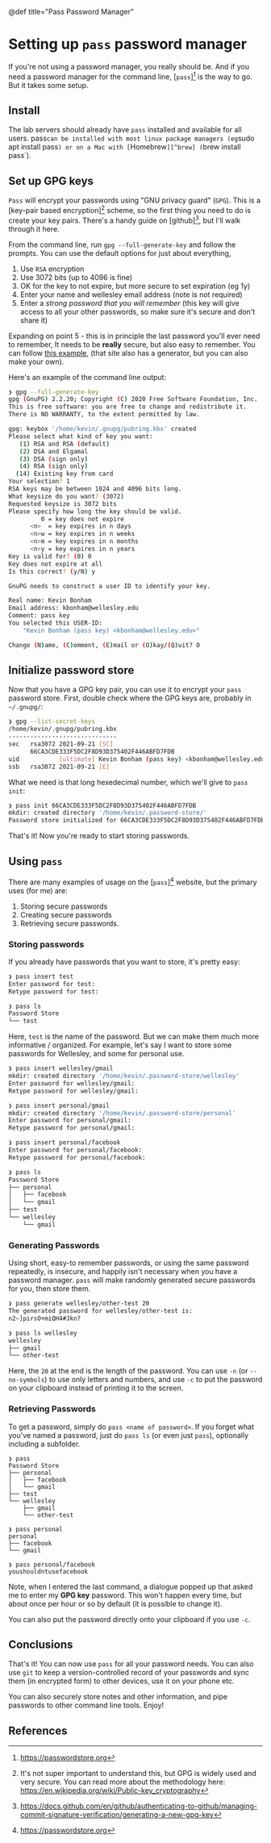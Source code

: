 @def title="Pass Password Manager"

# Setting up `pass` password manager

If you're not using a password manager,
you really should be.
And if you need a password manager for the command line,
[`pass`][^pass] is the way to go.
But it takes some setup.

## Install

The lab servers should already have `pass` installed
and available for all users.
pass` can be installed with most linux package managers
(eg `sudo apt install pass`) or on a Mac with [`Homebrew`][^brew] (`brew install pass`).

## Set up GPG keys

`Pass` will encrypt your passwords using "GNU privacy guard" (`GPG`).
This is a [key-pair based encryption][^keypair] scheme,
so the first thing you need to do is create your key pairs.
There's a handy guide on [github][^githubgpg], but I'll walk through it here.

From the command line, run `gpg --full-generate-key` and follow the prompts.
You can use the default options for just about everything,

1. Use `RSA` encryption
2. Use 3072 bits (up to 4096 is fine)
3. OK for the key to not expire, but more secure to set expiration (eg 1y)
4. Enter your name and wellesley email address (note is not required)
5. Enter a _strong password that you will remember_
   (this key will give access to all your other passwords, so make sure it's secure and don't share it)

Expanding on point 5 - this is in principle the last password you'll ever need to remember,
It needs to be **really** secure, but also easy to remember.
You can follow [this example](https://preshing.com/20110811/xkcd-password-generator/),
(that site also has a generator, but you can also make your own).

Here's an example of the command line output:

```sh
❯ gpg --full-generate-key
gpg (GnuPG) 2.2.20; Copyright (C) 2020 Free Software Foundation, Inc.
This is free software: you are free to change and redistribute it.
There is NO WARRANTY, to the extent permitted by law.

gpg: keybox '/home/kevin/.gnupg/pubring.kbx' created
Please select what kind of key you want:
   (1) RSA and RSA (default)
   (2) DSA and Elgamal
   (3) DSA (sign only)
   (4) RSA (sign only)
  (14) Existing key from card
Your selection? 1
RSA keys may be between 1024 and 4096 bits long.
What keysize do you want? (3072)
Requested keysize is 3072 bits
Please specify how long the key should be valid.
         0 = key does not expire
      <n>  = key expires in n days
      <n>w = key expires in n weeks
      <n>m = key expires in n months
      <n>y = key expires in n years
Key is valid for? (0) 0
Key does not expire at all
Is this correct? (y/N) y

GnuPG needs to construct a user ID to identify your key.

Real name: Kevin Bonham
Email address: kbonham@wellesley.edu
Comment: pass key
You selected this USER-ID:
    "Kevin Bonham (pass key) <kbonham@wellesley.edu>"

Change (N)ame, (C)omment, (E)mail or (O)kay/(Q)uit? O
```

## Initialize password store

Now that you have a GPG key pair, you can use it to encrypt your `pass` password store.
First, double check where the GPG keys are, probably in `~/.gnupg/`:

```sh
❯ gpg --list-secret-keys
/home/kevin/.gnupg/pubring.kbx
------------------------------
sec   rsa3072 2021-09-21 [SC]
      66CA3CDE333F5DC2F8D93D375402F446ABFD7FDB
uid           [ultimate] Kevin Bonham (pass key) <kbonham@wellesley.edu>
ssb   rsa3072 2021-09-21 [E]
```

What we need is that long hexedecimal number,
which we'll give to `pass init`:

```sh
❯ pass init 66CA3CDE333F5DC2F8D93D375402F446ABFD7FDB
mkdir: created directory '/home/kevin/.password-store/'
Password store initialized for 66CA3CDE333F5DC2F8D93D375402F446ABFD7FDB
```

That's it! Now you're ready to start storing passwords.

## Using `pass`

There are many examples of usage on the [`pass`][^pass] website,
but the primary uses (for me) are:

1. Storing secure passwords
2. Creating secure passwords
3. Retrieving secure passwords.

### Storing passwords

If you already have passwords that you want to store, it's pretty easy:

```sh
❯ pass insert test
Enter password for test:
Retype password for test:

❯ pass ls
Password Store
└── test
```

Here, `test` is the name of the password.
But we can make them much more informative / organized.
For example, let's say I want to store some passwords for Wellesley,
and some for personal use.

```sh
❯ pass insert wellesley/gmail
mkdir: created directory '/home/kevin/.password-store/wellesley'
Enter password for wellesley/gmail:
Retype password for wellesley/gmail:

❯ pass insert personal/gmail
mkdir: created directory '/home/kevin/.password-store/personal'
Enter password for personal/gmail:
Retype password for personal/gmail:

❯ pass insert personal/facebook
Enter password for personal/facebook:
Retype password for personal/facebook:

❯ pass ls
Password Store
├── personal
│   ├── facebook
│   └── gmail
├── test
└── wellesley
    └── gmail
```

### Generating Passwords

Using short, easy-to remember passwords, or using the same password repeatedly,
is insecure, and happily isn't necessary when you have a password manager.
`pass` will make randomly generated secure passwords for you, then store them.

```sh
❯ pass generate wellesley/other-test 20
The generated password for wellesley/other-test is:
n2~]pirsO+miQH4#Jkn?

❯ pass ls wellesley
wellesley
├── gmail
└── other-test
```

Here, the `20` at the end is the length of the password.
You can use `-n` (or `--no-symbols`) to use only letters and numbers,
and use `-c` to put the password on your clipboard instead of printing it to the screen.

### Retrieving Passwords

To get a password, simply do `pass <name of password>`.
If you forget what you've named a password,
just do `pass ls` (or even just `pass`),
optionally including a subfolder.

```
❯ pass
Password Store
├── personal
│   ├── facebook
│   └── gmail
├── test
└── wellesley
    ├── gmail
    └── other-test

❯ pass personal
personal
├── facebook
└── gmail

❯ pass personal/facebook
youshouldntusefacebook
```

Note, when I entered the last command,
a dialogue popped up that asked me to enter my **GPG key** password.
This won't happen every time,
but about once per hour or so by default (it is possible to change it).

You can also put the password directly onto your clipboard if you use `-c`.

## Conclusions

That's it! You can now use `pass` for all your password needs.
You can also use `git` to keep a version-controlled record of your passwords
and sync them (in encrypted form) to other devices,
use it on your phone etc.

You can also securely store notes and other information,
and pipe passwords to other command line tools.
Enjoy!

## References

[^pass]: https://passwordstore.org
[^brew]: https://brew.sh
[^keypair]: It's not super important to understand this, but GPG is widely used and very secure. You can read more about the methodology here: https://en.wikipedia.org/wiki/Public-key_cryptography
[^githubgpg]: https://docs.github.com/en/github/authenticating-to-github/managing-commit-signature-verification/generating-a-new-gpg-key